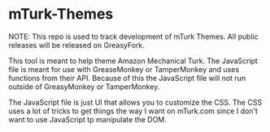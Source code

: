 mTurk-Themes
============

NOTE: This repo is used to track development of mTurk Themes. All public releases will be released on GreasyFork.

This tool is meant to help theme Amazon Mechanical Turk. The JavaScript file is meant for use with GreaseMonkey or TamperMonkey and uses functions from their API. Because of this the JavaScript file will not run outside of GreasyMonkey or TamperMonkey.

The JavaScript file is just UI that allows you to customize the CSS. The CSS uses a lot of tricks to get things the way I want on mTurk.com since I don't want to use JavaScript tp manipulate the DOM.